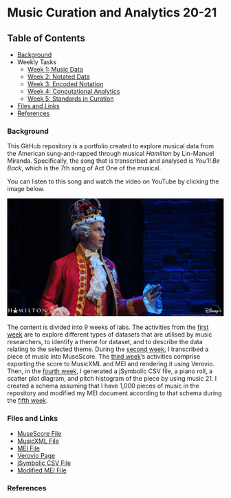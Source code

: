 

# Music Curation and Analytics 20-21

## Table of Contents 

- [Background](#background)
- Weekly Tasks
  - [Week 1: Music Data](https://github.com/chenjcharlotte/MCA-2020/blob/master/weeklyTasks/week1.md)
  - [Week 2: Notated Data](https://github.com/chenjcharlotte/MCA-2020/blob/master/weeklyTasks/week2.md) 
  - [Week 3: Encoded Notation](https://github.com/chenjcharlotte/MCA-2020/blob/master/weeklyTasks/week3.md)
  - [Week 4: Conputational Analytics](https://github.com/chenjcharlotte/MCA-2020/blob/master/weeklyTasks/week4.md) 
  - [Week 5: Standards in Curation](https://github.com/chenjcharlotte/MCA-2020/blob/master/weeklyTasks/week5.md) 
- [Files and Links](#files-and-links)
- [References](#references) 
  
 ###  Background 
 
This GitHub repository is a portfolio created to explore musical data from the American sung-and-rapped through musical *Hamilton* by Lin-Manuel Miranda. Specifically, the song that is transcribed and analysed is *You’ll Be Back*, which is the 7th song of Act One of the musical. 

You can listen to this song and watch the video on YouTube by clicking the image below. 

[![](https://github.com/chenjcharlotte/MCA-2020/blob/master/images/background_jonathangroff.png)](https://www.youtube.com/watch?v=hYr_BdXdpaI)

The content is divided into 9 weeks of labs. The activities from the [first week](https://github.com/chenjcharlotte/MCA-2020/blob/master/weeklyTasks/week1.md) are to explore different types of datasets that are utilised by music researchers, to identify a theme for dataset, and to describe the data relating to the selected theme. During the [second week](https://github.com/chenjcharlotte/MCA-2020/blob/master/weeklyTasks/week2.md), I transcribed a piece of music into MuseScore. The [third week](https://github.com/chenjcharlotte/MCA-2020/blob/master/weeklyTasks/week3.md)’s activities comprise exporting the score to MusicXML and MEI and rendering it using Verovio. Then, in the [fourth week](https://github.com/chenjcharlotte/MCA-2020/blob/master/weeklyTasks/week4.md), I generated a jSymbolic CSV file, a piano roll, a scatter plot diagram, and pitch histogram of the piece by using music 21. I created a schema assuming that I have 1,000 pieces of music in the repository and modified my MEI document according to that schema during the [fifth week](https://github.com/chenjcharlotte/MCA-2020/blob/master/weeklyTasks/week5.md). 
 
 ###  Files and Links 
 
 - [MuseScore File](https://github.com/chenjcharlotte/MCA-2020/blob/master/You'll_Be_Back.mscz) 
 - [MusicXML File](https://github.com/chenjcharlotte/MCA-2020/blob/master/data/You'll_Be_Back.musicxml) 
 - [MEI File](https://github.com/chenjcharlotte/MCA-2020/blob/master/data/Youll_Be_Back.mei) 
 - [Verovio Page](https://chenjcharlotte.github.io/MCA-2020/verovio.html) 
 - [jSymbolic CSV File](https://github.com/chenjcharlotte/MCA-2020/blob/master/data/week4_jSymbolic1.csv) 
 - [Modified MEI File](https://github.com/chenjcharlotte/MCA-2020/blob/master/data/modified_Youll_Be_Back.mei)
 
 
 ### References 
 
